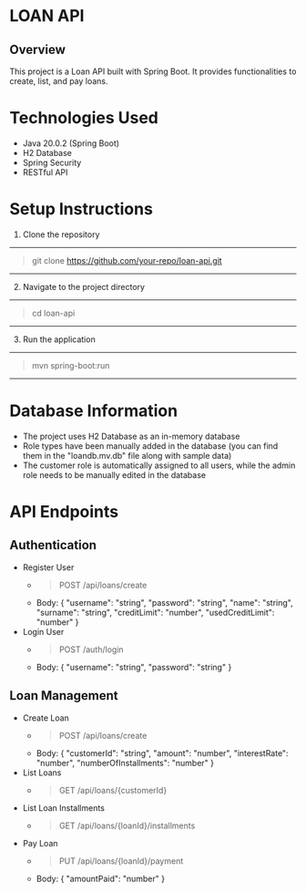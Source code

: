 # LOAN API
## Overview
This project is a Loan API built with Spring Boot. It provides functionalities to create, list, and pay loans.

# Technologies Used
* Java 20.0.2 (Spring Boot)
* H2 Database
* Spring Security
* RESTful API

# Setup Instructions

1. Clone the repository
---
>git clone https://github.com/your-repo/loan-api.git
---
2. Navigate to the project directory
---
>cd loan-api
---
3. Run the application
---
>mvn spring-boot:run
---

# Database Information
* ⁠The project uses H2 Database as an in-memory database
* Role types have been manually added in the database (you can find them in the "loandb.mv.db" file along with sample data)
* The customer role is automatically assigned to all users, while the admin role needs to be manually edited in the database

# API Endpoints
## Authentication
* Register User
  * >POST /api/loans/create
  * Body:
    {
    "username": "string",
    "password": "string",
    "name": "string",
    "surname": "string",
    "creditLimit": "number",
    "usedCreditLimit": "number"
    }
* Login User
  * >POST /auth/login
  * Body:
    {
    "username": "string",
    "password": "string"
    }
## Loan Management
* Create Loan
  * >POST /api/loans/create
  * Body:
  {
  "customerId": "string",
  "amount": "number",
  "interestRate": "number",
  "numberOfInstallments": "number"
  }
* List Loans
  * >GET /api/loans/{customerId}
* List Loan Installments
  * >GET /api/loans/{loanId}/installments
* Pay Loan
  * >PUT /api/loans/{loanId}/payment
  * Body:
  {
  "amountPaid": "number"
  }
